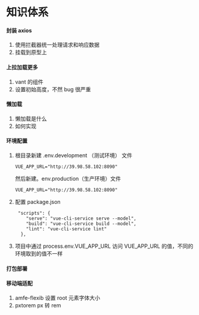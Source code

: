 # 知识体系

#### 封装 axios

1. 使用拦截器统一处理请求和响应数据
2. 挂载到原型上

#### 上拉加载更多

1. vant 的组件
2. 设置初始高度，不然 bug 很严重

#### 懒加载

1. 懒加载是什么
2. 如何实现

#### 环境配置

1. 根目录新建 .env.development （测试环境） 文件

   ```
   VUE_APP_URL="http://39.98.58.102:8090"
   ```

   然后新建。env.production（生产环境）文件

   ```
   VUE_APP_URL="http://39.98.58.102:8090"
   ```

2. 配置 package.json

   ```
    "scripts": {
       "serve": "vue-cli-service serve --model",
       "build": "vue-cli-service build --model",
       "lint": "vue-cli-service lint"
     },
   ```

3. 项目中通过 process.env.VUE_APP_URL  访问 VUE_APP_URL 的值，不同的环境取到的值不一样

#### 打包部署

#### 移动端适配

1. amfe-flexib 设置 root 元素字体大小
2. pxtorem  px 转 rem
